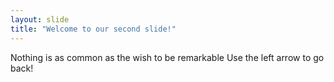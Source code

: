 ```yaml
---
layout: slide
title: "Welcome to our second slide!"
---
```

Nothing is as common as the wish to be remarkable
Use the left arrow to go back!
